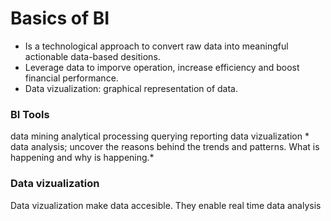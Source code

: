 # Basics of BI
- Is a technological approach to convert raw data into meaningful actionable data-based desitions.
- Leverage data to imporve operation, increase efficiency and boost financial performance.
- Data vizualization: graphical representation of data.

### BI Tools
data mining
analytical processing
querying
reporting
data vizualization *
data analysis; uncover the reasons behind the trends and patterns. What is happening and why is happening.*

### Data vizualization
Data vizualization make data accesible. 
They enable real time data analysis
